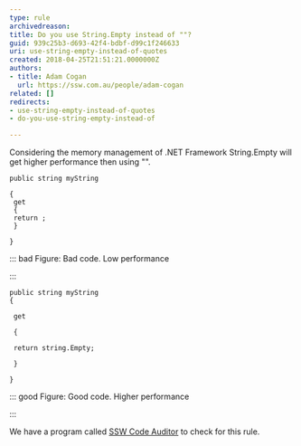 ```yaml
---
type: rule
archivedreason: 
title: Do you use String.Empty instead of ""?
guid: 939c25b3-d693-42f4-bdbf-d99c1f246633
uri: use-string-empty-instead-of-quotes
created: 2018-04-25T21:51:21.0000000Z
authors:
- title: Adam Cogan
  url: https://ssw.com.au/people/adam-cogan
related: []
redirects:
- use-string-empty-instead-of-quotes
- do-you-use-string-empty-instead-of

---
```


Considering the memory management of .NET Framework String.Empty will get higher performance then using "".

<!--endintro-->



```
public string myString 
   
{
 get
 {
 return ;
 } 
   
}
```




::: bad
Figure: Bad code. Low performance

:::



```
public string myString
{ 
   
 get 
   
 { 
   
 return string.Empty; 
   
 } 
   
}
```




::: good
Figure: Good code. Higher performance

:::

We have a program called [SSW Code Auditor](https&#58;//www.ssw.com.au/ssw/CodeAuditor/Rules.aspx#TimeSpan) to check for this rule.
